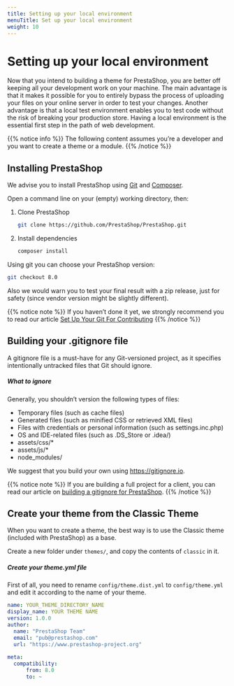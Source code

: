 ```yaml
---
title: Setting up your local environment
menuTitle: Set up your local environment
weight: 10
---
```


# Setting up your local environment

Now that you intend to building a theme for PrestaShop, you are better off keeping all your development work on your machine. The main advantage is that it makes it possible for you to entirely bypass the process of uploading your files on your online server in order to test your changes. Another advantage is that a local test environment enables you to test code without the risk of breaking your production store. Having a local environment is the essential first step in the path of web development.

{{% notice info %}}
The following content assumes you’re a developer and you want to create a theme or a module.
{{% /notice %}}

## Installing PrestaShop

We advise you to install PrestaShop using [Git](https://git-scm.com/) and [Composer](https://getcomposer.org/).

Open a command line on your (empty) working directory, then:

1. Clone PrestaShop
    ```bash
    git clone https://github.com/PrestaShop/PrestaShop.git
    ```

2. Install dependencies
    ```bash
    composer install
    ```

Using git you can choose your PrestaShop version:
```bash
git checkout 8.0
```

Also we would warn you to test your final result with a zip release, just for safety (since vendor version might be slightly different).

{{% notice note %}}
If you haven’t done it yet, we strongly recommend you to read our article [Set Up Your Git For Contributing](https://build.prestashop.com/howtos/misc/set-up-your-git-for-contributing/)
{{% /notice %}}

## Building your .gitignore file

A gitignore file is a must-have for any Git-versioned project, as it specifies intentionally untracked files that Git should ignore.

##### What to ignore

Generally, you shouldn’t version the following types of files:

* Temporary files (such as cache files)
* Generated files (such as minified CSS or retrieved XML files)
* Files with credentials or personal information (such as settings.inc.php)
* OS and IDE-related files (such as .DS_Store or .idea/)
* assets/css/*
* assets/js/*
* node_modules/

We suggest that you build your own using https://gitignore.io.

{{% notice note %}}
If you are building a full project for a client, you can read our article on [building a gitignore for PrestaShop](https://build.prestashop.com/howtos/misc/prestashop-perfect-gitignore/).
{{% /notice %}}

## Create your theme from the Classic Theme

When you want to create a theme, the best way is to use the Classic theme (included with PrestaShop) as a base.

Create a new folder under `themes/`, and copy the contents of `classic` in it.

##### Create your theme.yml file

First of all, you need to rename `config/theme.dist.yml` to `config/theme.yml` and edit it according to the name of your theme.

```yaml
name: YOUR_THEME_DIRECTORY_NAME
display_name: YOUR THEME NAME
version: 1.0.0
author:
  name: "PrestaShop Team"
  email: "pub@prestashop.com"
  url: "https://www.prestashop-project.org"
 
meta:
  compatibility:
      from: 8.0
      to: ~
```
